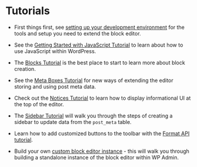 # Tutorials

-   First things first, see [setting up your development environment](/docs/designers-developers/developers/tutorials/devenv/readme.md) for the tools and setup you need to extend the block editor.

-   See the [Getting Started with JavaScript Tutorial](/docs/designers-developers/developers/tutorials/javascript/readme.md) to learn about how to use JavaScript within WordPress.

-   The [Blocks Tutorial](/docs/designers-developers/developers/tutorials/block-tutorial/readme.md) is the best place to start to learn more about block creation.

-   See the [Meta Boxes Tutorial](/docs/designers-developers/developers/tutorials/metabox/readme.md) for new ways of extending the editor storing and using post meta data.

-   Check out the [Notices Tutorial](/docs/designers-developers/developers/tutorials/notices/README.md) to learn how to display informational UI at the top of the editor.

-   The [Sidebar Tutorial](/docs/designers-developers/developers/tutorials/sidebar-tutorial/plugin-sidebar-0.md) will walk you through the steps of creating a sidebar to update data from the `post_meta` table.

-   Learn how to add customized buttons to the toolbar with the [Format API tutorial](/docs/designers-developers/developers/tutorials/format-api/).

-   Build your own [custom block editor instance](/docs/designers-developers/developers/platform/custom-block-editor/) - this will walk you through building a standalone instance of the block editor within WP Admin.
